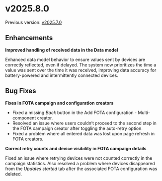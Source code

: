 # v2025.8.0

Previous version: [v2025.7.0](./v2025.7.0.md)

## Enhancements

**Improved handling of received data in the Data model**    

Enhanced data model behavior to ensure values sent by devices are correctly reflected, even if delayed. The system now prioritizes the time a value was sent over the time it was received, improving data accuracy for battery-powered and intermittently connected devices.

## Bug Fixes

**Fixes in FOTA campaign and configuration creators**    

- Fixed a missing *Back* button in the Add FOTA configuration - Multi-component creator. 
- Resolved an issue where users couldn’t proceed to the second step in the FOTA campaign creator after toggling the auto-retry option. 
- Fixed a problem where all entered data was lost upon page refresh in FOTA creators. 

**Correct retry counts and device visibility in FOTA campaign details**    

Fixed an issue where retrying devices were not counted correctly in the campaign statistics. Also resolved a problem where devices disappeared from the *Updates started* tab after the associated FOTA configuration was deleted.